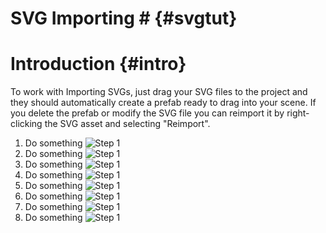 
# SVG Importing # {#svgtut}

# Introduction {#intro}

To work with Importing SVGs, just drag your SVG files to the project and they should automatically create a prefab ready to drag into your scene. If you delete the prefab or modify the SVG file you can reimport it by right-clicking the SVG asset and selecting "Reimport".

1.	Do something
	![Step 1](screenshots/svg_01.png)
2.	Do something
	![Step 1](screenshots/svg_02.png)
3.	Do something
	![Step 1](screenshots/svg_03.png)
4.	Do something
	![Step 1](screenshots/svg_04.png)
5.	Do something
	![Step 1](screenshots/svg_05.png)
6.	Do something
	![Step 1](screenshots/svg_06.png)
7.	Do something
	![Step 1](screenshots/svg_07.png)
8.	Do something
	![Step 1](screenshots/svg_08.png)
